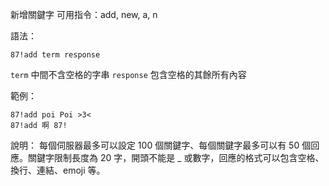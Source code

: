 新增關鍵字
可用指令：add, new, a, n

語法：
```
87!add term response
```
`term` 中間不含空格的字串
`response` 包含空格的其餘所有內容

範例：
```
87!add poi Poi >3<
87!add 啊 87!
```
說明：
每個伺服器最多可以設定 100 個關鍵字、每個關鍵字最多可以有 50 個回應。關鍵字限制長度為 20 字，開頭不能是 _ 或數字，回應的格式可以包含空格、換行、連結、emoji 等。
